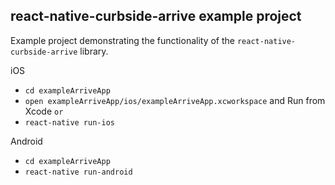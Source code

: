 ## react-native-curbside-arrive example project

Example project demonstrating the functionality of the `react-native-curbside-arrive` library.


iOS

- `cd exampleArriveApp`
- `open exampleArriveApp/ios/exampleArriveApp.xcworkspace` and Run from Xcode
                       `or`
- `react-native run-ios`

Android

- `cd exampleArriveApp`
- `react-native run-android`

